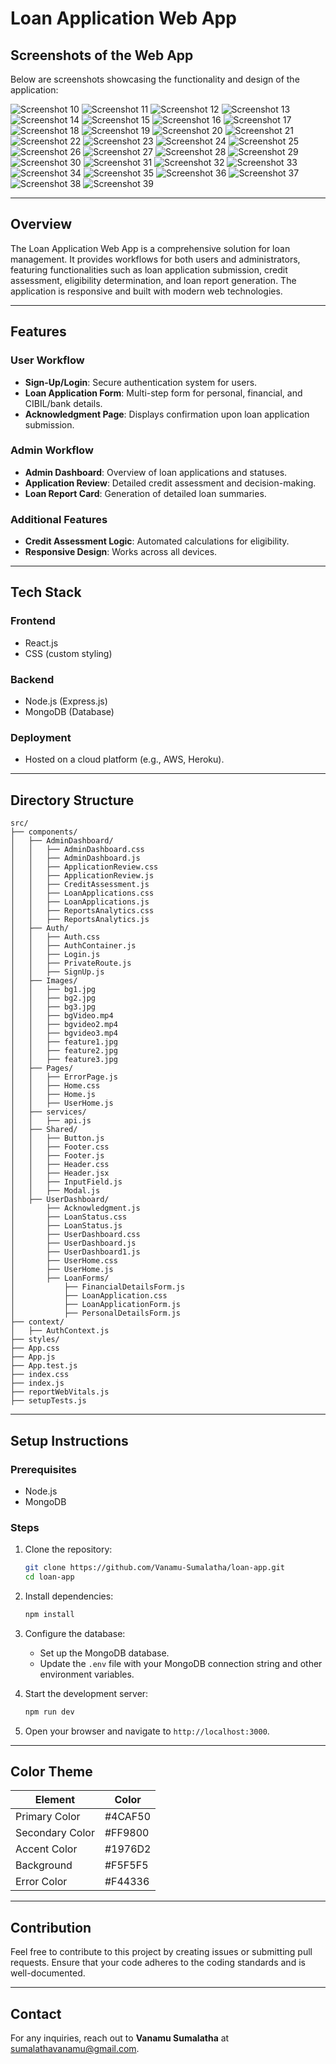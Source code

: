 # Loan Application Web App

## Screenshots of the Web App

Below are screenshots showcasing the functionality and design of the application:

![Screenshot 10](https://github.com/Vanamu-Sumalatha/Loan-Web-App/blob/main/Screenshots/Screenshot%20(10).png)
![Screenshot 11](https://github.com/Vanamu-Sumalatha/Loan-Web-App/blob/main/Screenshots/Screenshot%20(11).png)
![Screenshot 12](https://github.com/Vanamu-Sumalatha/Loan-Web-App/blob/main/Screenshots/Screenshot%20(12).png)
![Screenshot 13](https://github.com/Vanamu-Sumalatha/Loan-Web-App/blob/main/Screenshots/Screenshot%20(13).png)
![Screenshot 14](https://github.com/Vanamu-Sumalatha/Loan-Web-App/blob/main/Screenshots/Screenshot%20(14).png)
![Screenshot 15](https://github.com/Vanamu-Sumalatha/Loan-Web-App/blob/main/Screenshots/Screenshot%20(15).png)
![Screenshot 16](https://github.com/Vanamu-Sumalatha/Loan-Web-App/blob/main/Screenshots/Screenshot%20(16).png)
![Screenshot 17](https://github.com/Vanamu-Sumalatha/Loan-Web-App/blob/main/Screenshots/Screenshot%20(17).png)
![Screenshot 18](https://github.com/Vanamu-Sumalatha/Loan-Web-App/blob/main/Screenshots/Screenshot%20(18).png)
![Screenshot 19](https://github.com/Vanamu-Sumalatha/Loan-Web-App/blob/main/Screenshots/Screenshot%20(19).png)
![Screenshot 20](https://github.com/Vanamu-Sumalatha/Loan-Web-App/blob/main/Screenshots/Screenshot%20(20).png)
![Screenshot 21](https://github.com/Vanamu-Sumalatha/Loan-Web-App/blob/main/Screenshots/Screenshot%20(21).png)
![Screenshot 22](https://github.com/Vanamu-Sumalatha/Loan-Web-App/blob/main/Screenshots/Screenshot%20(22).png)
![Screenshot 23](https://github.com/Vanamu-Sumalatha/Loan-Web-App/blob/main/Screenshots/Screenshot%20(23).png)
![Screenshot 24](https://github.com/Vanamu-Sumalatha/Loan-Web-App/blob/main/Screenshots/Screenshot%20(24).png)
![Screenshot 25](https://github.com/Vanamu-Sumalatha/Loan-Web-App/blob/main/Screenshots/Screenshot%20(25).png)
![Screenshot 26](https://github.com/Vanamu-Sumalatha/Loan-Web-App/blob/main/Screenshots/Screenshot%20(26).png)
![Screenshot 27](https://github.com/Vanamu-Sumalatha/Loan-Web-App/blob/main/Screenshots/Screenshot%20(27).png)
![Screenshot 28](https://github.com/Vanamu-Sumalatha/Loan-Web-App/blob/main/Screenshots/Screenshot%20(28).png)
![Screenshot 29](https://github.com/Vanamu-Sumalatha/Loan-Web-App/blob/main/Screenshots/Screenshot%20(29).png)
![Screenshot 30](https://github.com/Vanamu-Sumalatha/Loan-Web-App/blob/main/Screenshots/Screenshot%20(30).png)
![Screenshot 31](https://github.com/Vanamu-Sumalatha/Loan-Web-App/blob/main/Screenshots/Screenshot%20(31).png)
![Screenshot 32](https://github.com/Vanamu-Sumalatha/Loan-Web-App/blob/main/Screenshots/Screenshot%20(32).png)
![Screenshot 33](https://github.com/Vanamu-Sumalatha/Loan-Web-App/blob/main/Screenshots/Screenshot%20(33).png)
![Screenshot 34](https://github.com/Vanamu-Sumalatha/Loan-Web-App/blob/main/Screenshots/Screenshot%20(34).png)
![Screenshot 35](https://github.com/Vanamu-Sumalatha/Loan-Web-App/blob/main/Screenshots/Screenshot%20(35).png)
![Screenshot 36](https://github.com/Vanamu-Sumalatha/Loan-Web-App/blob/main/Screenshots/Screenshot%20(36).png)
![Screenshot 37](https://github.com/Vanamu-Sumalatha/Loan-Web-App/blob/main/Screenshots/Screenshot%20(37).png)
![Screenshot 38](https://github.com/Vanamu-Sumalatha/Loan-Web-App/blob/main/Screenshots/Screenshot%20(38).png)
![Screenshot 39](https://github.com/Vanamu-Sumalatha/Loan-Web-App/blob/main/Screenshots/Screenshot%20(39).png)

---

## Overview
The Loan Application Web App is a comprehensive solution for loan management. It provides workflows for both users and administrators, featuring functionalities such as loan application submission, credit assessment, eligibility determination, and loan report generation. The application is responsive and built with modern web technologies.

---

## Features
### User Workflow
- **Sign-Up/Login**: Secure authentication system for users.
- **Loan Application Form**: Multi-step form for personal, financial, and CIBIL/bank details.
- **Acknowledgment Page**: Displays confirmation upon loan application submission.

### Admin Workflow
- **Admin Dashboard**: Overview of loan applications and statuses.
- **Application Review**: Detailed credit assessment and decision-making.
- **Loan Report Card**: Generation of detailed loan summaries.

### Additional Features
- **Credit Assessment Logic**: Automated calculations for eligibility.
- **Responsive Design**: Works across all devices.

---

## Tech Stack
### Frontend
- React.js
- CSS (custom styling)

### Backend
- Node.js (Express.js)
- MongoDB (Database)

### Deployment
- Hosted on a cloud platform (e.g., AWS, Heroku).

---

## Directory Structure
```
src/
├── components/
│   ├── AdminDashboard/
│   │   ├── AdminDashboard.css
│   │   ├── AdminDashboard.js
│   │   ├── ApplicationReview.css
│   │   ├── ApplicationReview.js
│   │   ├── CreditAssessment.js
│   │   ├── LoanApplications.css
│   │   ├── LoanApplications.js
│   │   ├── ReportsAnalytics.css
│   │   ├── ReportsAnalytics.js
│   ├── Auth/
│   │   ├── Auth.css
│   │   ├── AuthContainer.js
│   │   ├── Login.js
│   │   ├── PrivateRoute.js
│   │   ├── SignUp.js
│   ├── Images/
│   │   ├── bg1.jpg
│   │   ├── bg2.jpg
│   │   ├── bg3.jpg
│   │   ├── bgVideo.mp4
│   │   ├── bgvideo2.mp4
│   │   ├── bgvideo3.mp4
│   │   ├── feature1.jpg
│   │   ├── feature2.jpg
│   │   ├── feature3.jpg
│   ├── Pages/
│   │   ├── ErrorPage.js
│   │   ├── Home.css
│   │   ├── Home.js
│   │   ├── UserHome.js
│   ├── services/
│   │   ├── api.js
│   ├── Shared/
│   │   ├── Button.js
│   │   ├── Footer.css
│   │   ├── Footer.js
│   │   ├── Header.css
│   │   ├── Header.jsx
│   │   ├── InputField.js
│   │   ├── Modal.js
│   ├── UserDashboard/
│       ├── Acknowledgment.js
│       ├── LoanStatus.css
│       ├── LoanStatus.js
│       ├── UserDashboard.css
│       ├── UserDashboard.js
│       ├── UserDashboard1.js
│       ├── UserHome.css
│       ├── UserHome.js
│       ├── LoanForms/
│           ├── FinancialDetailsForm.js
│           ├── LoanApplication.css
│           ├── LoanApplicationForm.js
│           ├── PersonalDetailsForm.js
├── context/
│   ├── AuthContext.js
├── styles/
├── App.css
├── App.js
├── App.test.js
├── index.css
├── index.js
├── reportWebVitals.js
├── setupTests.js
```

---

## Setup Instructions

### Prerequisites
- Node.js
- MongoDB

### Steps
1. Clone the repository:
   ```bash
   git clone https://github.com/Vanamu-Sumalatha/loan-app.git
   cd loan-app
   ```

2. Install dependencies:
   ```bash
   npm install
   ```

3. Configure the database:
   - Set up the MongoDB database.
   - Update the `.env` file with your MongoDB connection string and other environment variables.

4. Start the development server:
   ```bash
   npm run dev
   ```

5. Open your browser and navigate to `http://localhost:3000`.

---


## Color Theme
| Element             | Color       |
|---------------------|-------------|
| Primary Color       | #4CAF50     |
| Secondary Color     | #FF9800     |
| Accent Color        | #1976D2     |
| Background          | #F5F5F5     |
| Error Color         | #F44336     |

---

## Contribution
Feel free to contribute to this project by creating issues or submitting pull requests. Ensure that your code adheres to the coding standards and is well-documented.

---

## Contact
For any inquiries, reach out to **Vanamu Sumalatha** at [sumalathavanamu@gmail.com](mailto:sumalathavanamu@gmail.com).
